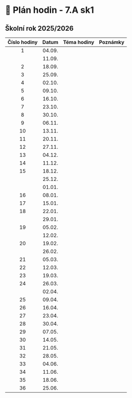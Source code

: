 # 📅 Plán hodin - 7.A sk1

## Školní rok 2025/2026

| Číslo hodiny | Datum | Téma hodiny | Poznámky |
| :----------: | :---: | :---------- | :------- |
|       1      | 04.09. |             |          |
|              | 11.09. |             |          |
|       2      | 18.09. |             |          |
|       3      | 25.09. |             |          |
|       4      | 02.10. |             |          |
|       5      | 09.10. |             |          |
|       6      | 16.10. |             |          |
|       7      | 23.10. |             |          |
|       8      | 30.10. |             |          |
|       9      | 06.11. |             |          |
|      10      | 13.11. |             |          |
|      11      | 20.11. |             |          |
|      12      | 27.11. |             |          |
|      13      | 04.12. |             |          |
|      14      | 11.12. |             |          |
|      15      | 18.12. |             |          |
|              | 25.12. |             |          |
|              | 01.01. |             |          |
|      16      | 08.01. |             |          |
|      17      | 15.01. |             |          |
|      18      | 22.01. |             |          |
|              | 29.01. |             |          |
|      19      | 05.02. |             |          |
|              | 12.02. |             |          |
|      20      | 19.02. |             |          |
|              | 26.02. |             |          |
|      21      | 05.03. |             |          |
|      22      | 12.03. |             |          |
|      23      | 19.03. |             |          |
|      24      | 26.03. |             |          |
|              | 02.04. |             |          |
|      25      | 09.04. |             |          |
|      26      | 16.04. |             |          |
|      27      | 23.04. |             |          |
|      28      | 30.04. |             |          |
|      29      | 07.05. |             |          |
|      30      | 14.05. |             |          |
|      31      | 21.05. |             |          |
|      32      | 28.05. |             |          |
|      33      | 04.06. |             |          |
|      34      | 11.06. |             |          |
|      35      | 18.06. |             |          |
|      36      | 25.06. |             |          |
